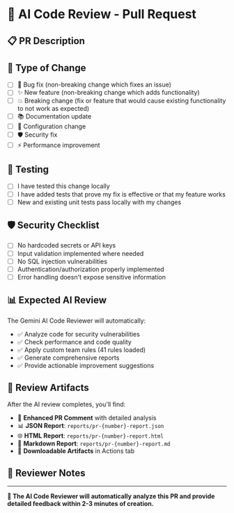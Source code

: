 # 🤖 AI Code Review - Pull Request

## 📋 PR Description
<!-- Briefly describe what this PR does -->

## 🎯 Type of Change
- [ ] 🐛 Bug fix (non-breaking change which fixes an issue)
- [ ] ✨ New feature (non-breaking change which adds functionality)
- [ ] 💥 Breaking change (fix or feature that would cause existing functionality to not work as expected)
- [ ] 📚 Documentation update
- [ ] 🔧 Configuration change
- [ ] 🛡️ Security fix
- [ ] ⚡ Performance improvement

## 🧪 Testing
- [ ] I have tested this change locally
- [ ] I have added tests that prove my fix is effective or that my feature works
- [ ] New and existing unit tests pass locally with my changes

## 🛡️ Security Checklist
- [ ] No hardcoded secrets or API keys
- [ ] Input validation implemented where needed
- [ ] No SQL injection vulnerabilities
- [ ] Authentication/authorization properly implemented
- [ ] Error handling doesn't expose sensitive information

## 📊 Expected AI Review
The Gemini AI Code Reviewer will automatically:
- ✅ Analyze code for security vulnerabilities
- ✅ Check performance and code quality
- ✅ Apply custom team rules (41 rules loaded)
- ✅ Generate comprehensive reports
- ✅ Provide actionable improvement suggestions

## 📄 Review Artifacts
After the AI review completes, you'll find:
- 💬 **Enhanced PR Comment** with detailed analysis
- 📊 **JSON Report**: `reports/pr-{number}-report.json`
- 🌐 **HTML Report**: `reports/pr-{number}-report.html`
- 📝 **Markdown Report**: `reports/pr-{number}-report.md`
- 📁 **Downloadable Artifacts** in Actions tab

## 🎯 Reviewer Notes
<!-- Any specific areas you'd like reviewers to focus on -->

---

**🤖 The AI Code Reviewer will automatically analyze this PR and provide detailed feedback within 2-3 minutes of creation.**